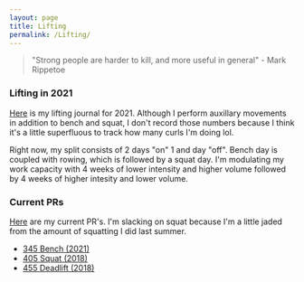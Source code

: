```yaml
---
layout: page
title: Lifting
permalink: /Lifting/
---
```


> "Strong people are harder to kill, and more useful in general" - Mark Rippetoe

### Lifting in 2021

[Here](https://docs.google.com/spreadsheets/d/1XI1Nc5aR5rGxZxPvZK1hB_FUt4B0UNe3vpiNrjCi_7s/edit?usp=sharing) is my lifting journal for 2021. Although I perform auxillary movements in addition to bench and squat, I don't record those numbers because I think it's a little superfluous to track how many curls I'm doing lol. 

Right now, my split consists of 2 days "on" 1 and day "off". Bench day is coupled with rowing, which is followed by a squat day. 
I'm modulating my work capacity with 4 weeks of lower intensity and higher volume followed by 4 weeks of higher intesity and lower volume. 

### Current PRs

[Here](https://docs.google.com/spreadsheets/d/10txtP7DMuuvLB9lMh8Mhv-jTf4FUJG3WVf2LLiVuEwg/edit?usp=sharing) are my current PR's. I'm slacking on squat because I'm a little jaded from the amount of squatting I did last summer. 

- [345 Bench (2021)](https://youtu.be/6jl2AC3ZW3g)
- [405 Squat (2018)](https://youtu.be/ikQw1KKWMvw)
- [455 Deadlift (2018)](https://youtu.be/YKvYp6FkIyk)
